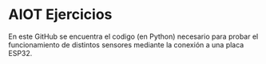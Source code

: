 # AIOT Ejercicios

En este GitHub se encuentra el codigo (en Python) necesario para probar el funcionamiento de distintos sensores mediante la conexión a una placa ESP32.
